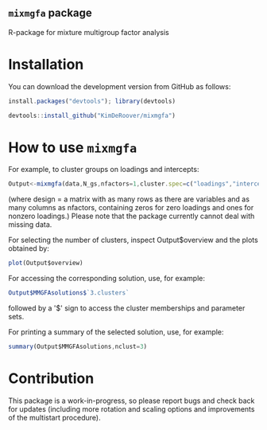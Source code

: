 ## `mixmgfa` package
R-package for mixture multigroup factor analysis

# Installation
You can download the development version from GitHub as follows:

```javascript
install.packages("devtools"); library(devtools)

devtools::install_github("KimDeRoover/mixmgfa")
```


# How to use `mixmgfa`
For example, to cluster groups on loadings and intercepts:

```javascript
Output<-mixmgfa(data,N_gs,nfactors=1,cluster.spec=c("loadings","intercepts"),nsclust=c(1,6),maxiter=5000,nruns=25,design=design)

```
(where design = a matrix with as many rows as there are variables and as many columns as nfactors, containing zeros for zero loadings and ones for nonzero loadings.) Please note that the package currently cannot deal with missing data.


For selecting the number of clusters, inspect Output$overview and the plots obtained by:
```javascript
plot(Output$overview)

```

For accessing the corresponding solution, use, for example:
```javascript
Output$MMGFAsolutions$`3.clusters`

```
followed by a '$' sign to access the cluster memberships and parameter sets.

For printing a summary of the selected solution, use, for example:
```javascript
summary(Output$MMGFAsolutions,nclust=3)

```

# Contribution
This package is a work-in-progress, so please report bugs and check back for updates (including more rotation and scaling options and improvements of the multistart procedure).
